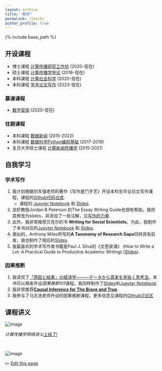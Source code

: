 ```yaml
---
layout: archive
title: "教学"
permalink: /teach/
author_profile: true
---
```


{% include base_path %}


## 开设课程
- 博士课程 [计算传播研究工作坊](https://github.com/socrateslab/workshop/discussions) (2020-现在)
- 硕士课程 [计算传播学导论](https://github.com/chengjun/mybook/discussions) (2018-现在)
- 本科课程 [计算社会科学](https://github.com/SocratesAcademy/css/) (2020-现在)
- 本科课程 [学术论文写作](https://github.com/SocratesAcademy/craft/) (2023-现在)

### 慕课课程 
- [数字营销](https://www.icourse163.org/course/20201232-1462060162) (2020-现在)

### 往期课程
- 本科课程 [数据新闻](https://github.com/data-journalism/data-journalism.github.io/discussions) (2015-2022)
- 本科课程 [数据科学Python编程基础](https://github.com/socratesacademy/datascience/) (2017-2019)
- 复旦大学硕士课程 [计算新闻传播学](https://github.com/computational-class/cjc/) (2015-2021)

## 自我学习

### 学术写作

1. 我计划根据刘军强老师的著作《写作是门手艺》开设本科生毕业论文写作课程，课程的[Github代码仓库](https://github.com/SocratesAcademy/craft). 
   - 课程的 [Jupyter Notebook](https://nbviewer.jupyter.org/github/SocratesAcademy/craft/blob/main/The-Craft-of-Writing.ipynb?flush_cache=true) 和 [Slides](https://nbviewer.jupyter.org/format/slides/github/SocratesAcademy/craft/blob/main/The-Craft-of-Writing.ipynb#/). 
1. 龙虾教授Jordan B Peterson 的The Essay Writing Guide也很有帮助。我将其修改为slides，并添加了一些注解，见[写作的力量](https://computational-communication.com/workshop/notebook/Essay%20Writing%20Guide.slides.html#/). 
1. 此外，我非常推荐贝克尔的书 **Writing for Social Scientists**。为此，我制作了本书对应的[Jupyter Notebook](https://nbviewer.org/github/SocratesAcademy/tricks/blob/main/Writing4SocialScientists.ipynb) 和 [Slides](https://nbviewer.jupyter.org/format/slides/github/SocratesAcademy/tricks/blob/main/Writing4SocialScientists.ipynb#/). 
1. 类似的，Anthony Miles所写的**A Taxonomy of Research Gaps**同样具有启发，我也制作了相应的[Slides](https://nbviewer.jupyter.org/format/slides/github/SocratesAcademy/craft/blob/main/WritingResearchGaps.ipynb#/).
2. 我最喜欢的学术写作类书籍是Paul J. Silva的《文思泉涌》 (How to Write a Lot: A Practical Guide to Productive Academic Writing) ([Slides](https://socratesacademy.github.io/craft/how-to-write-a-lot-2023.slides.html#/)).

### 因果推断
1. 我读完了[「原因と結果」の経済学―――データから真実を見抜く思考法](https://www.amazon.co.jp/%E3%80%8C%E5%8E%9F%E5%9B%A0%E3%81%A8%E7%B5%90%E6%9E%9C%E3%80%8D%E3%81%AE%E7%B5%8C%E6%B8%88%E5%AD%A6%E2%80%95%E2%80%95%E2%80%95%E3%83%87%E3%83%BC%E3%82%BF%E3%81%8B%E3%82%89%E7%9C%9F%E5%AE%9F%E3%82%92%E8%A6%8B%E6%8A%9C%E3%81%8F%E6%80%9D%E8%80%83%E6%B3%95-%E4%B8%AD%E5%AE%A4%E7%89%A7%E5%AD%90/dp/447803947X)。本书可以用来开设*因果推断101*课程。我同样制作了[Slides](https://nbviewer.org/format/slides/github/socrateslab/causal101/blob/main/causal101.ipynb#/)和[Jupyter Notebook](https://nbviewer.org/github/socrateslab/causal101/blob/main/causal101.ipynb). 
2. 我非常推荐[**Causal Inference for The Brave and True**](https://matheusfacure.github.io/python-causality-handbook/landing-page.html).
3. 我参与了马志浩老师开设的因果推断课程，更多信息见课程的[Github讨论区](https://github.com/socrateslab/causal101/discussions)


## 课程讲义

![image](https://user-images.githubusercontent.com/543384/192228622-773f55fe-6379-40fa-9585-cb1df525322b.png)


*计算传播学网络讲义*[上线了!](https://chengjun.github.io/mybook) 

<br>

![image](https://user-images.githubusercontent.com/543384/192227995-fdb3a693-2f68-4dc4-b9bd-06053066322f.png)


✏️ [Edit this page](https://github.com/{{site.repository}}edit/gh-pages/_pages/teach.md)


